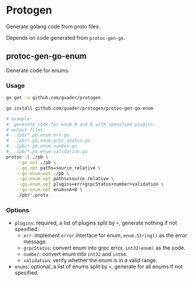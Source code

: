 # Protogen

Generate golang code from proto files.

Depends on code generated from `protoc-gen-go`.

## protoc-gen-go-enum

Generate code for enums.

### Usage

```bash
go get -u github.com/guader/protogen

go install github.com/guader/protogen/protoc-gen-go-enum

# example:
#  generate code for enum A and B with specified plugins.
# output files:
#  ./pb/*.pb.enum.err.go
#  ./pb/*.pb.enum.grpc_status.go
#  ./pb/*.pb.enum.number.go
#  ./pb/*.pb.enum.validation.go
protoc -I ./pb \
	--go_out ./pb \
	--go_opt paths=source_relative \
	--go-enum_out ./pb \
	--go-enum_opt paths=source_relative \
	--go-enum_opt plugins=err+grpcStatus+number+validation \
	--go-enum_opt enums=A+B \
	./pb/*.proto
```

### Options

- `plugins`: required, a list of plugins split by `+`, generate nothing if not specified.
    - `err`: implement `error` interface for enum, `enum.String()` as the error message.
    - `grpcStatus`: convert enum into grpc error, `int32(enum)` as the code.
    - `number`: convert enum into `int32` and `int64`.
    - `validation`: verify whether the enum is in a valid range.
- `enums`: optional, a list of enums split by `+`, generate for all enums if not specified.
